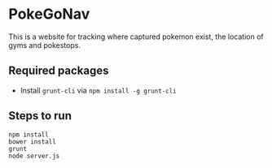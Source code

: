 # PokeGoNav

This is a website for tracking where captured pokemon exist, the location of gyms and pokestops.

## Required packages

* Install `grunt-cli` via `npm install -g grunt-cli`

## Steps to run

```
npm install
bower install
grunt
node server.js
```
